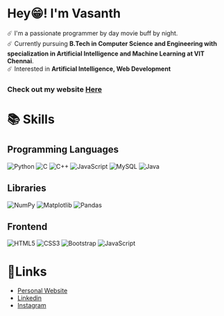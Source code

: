 # Hey😁! I'm **Vasanth**

☄️ I'm a passionate programmer by day movie buff by night. <br />
☄️ Currently pursuing **B.Tech in Computer Science and Engineering with specialization in Artificial Intelligence and Machine Learning at VIT Chennai**. <br />
☄️ Interested in **Artificial Intelligence, Web Development** <br />

### Check out my website [Here](https://vasu2k3.github.io/Portfolio/)

# 📚 Skills
## Programming Languages
![Python](https://img.shields.io/badge/python-3670A0?style=for-the-badge&logo=python&logoColor=ffdd54)    ![C](https://img.shields.io/badge/c-%2300599C.svg?style=for-the-badge&logo=c&logoColor=white)    ![C++](https://img.shields.io/badge/c++-%2300599C.svg?style=for-the-badge&logo=c%2B%2B&logoColor=white)    ![JavaScript](https://img.shields.io/badge/javascript-%23323330.svg?style=for-the-badge&logo=javascript&logoColor=%23F7DF1E)    ![MySQL](https://img.shields.io/badge/mysql-%2300f.svg?style=for-the-badge&logo=mysql&logoColor=white)    ![Java](https://img.shields.io/badge/java-%23ED8B00.svg?style=for-the-badge&logo=java&logoColor=white)
## Libraries
![NumPy](https://img.shields.io/badge/numpy-%23013243.svg?style=for-the-badge&logo=numpy&logoColor=white)    ![Matplotlib](https://img.shields.io/badge/Matplotlib-%23#ffffff.svg?style=for-the-badge&logo=Matplotlib&logoColor=white)    ![Pandas](https://img.shields.io/badge/pandas-%23150458.svg?style=for-the-badge&logo=pandas&logoColor=white)
## Frontend
![HTML5](https://img.shields.io/badge/html5-%23E34F26.svg?style=for-the-badge&logo=html5&logoColor=white)    ![CSS3](https://img.shields.io/badge/css3-%231572B6.svg?style=for-the-badge&logo=css3&logoColor=white)    ![Bootstrap](https://img.shields.io/badge/bootstrap-%23563D7C.svg?style=for-the-badge&logo=bootstrap&logoColor=white)    ![JavaScript](https://img.shields.io/badge/javascript-%23323330.svg?style=for-the-badge&logo=javascript&logoColor=%23F7DF1E)
# 🔗Links
- [Personal Website](https://vasu2k3.github.io/Portfolio/)
- [Linkedin](https://www.linkedin.com/in/vasanth-biyyala-619134215/)
- [Instagram](https://www.instagram.com/vasanth_vasu__/)
